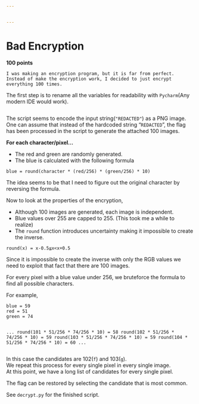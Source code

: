 ```yaml
---


---
```


<h1 id="bad-encryption">Bad Encryption</h1>
<p><strong>100 points</strong></p>
<pre><code>I was making an encryption program, but it is far from perfect. 
Instead of make the encryption work, I decided to just encrypt everything 100 times.
</code></pre>
<p>The first step is to rename all the variables for readability with <code>Pycharm</code>(Any modern IDE would work).</p>
<p><img src="https://gyazo.com/8500147c8e648d83249c10bec091b672.png" alt=""></p>
<p>The script seems to encode the input string(<code>"REDACTED"</code>)  as a PNG image.<br>
One can assume that instead of the hardcoded string “<code>REDACTED</code>”, the flag has been processed in the script to generate the attached 100 images.</p>
<p><strong>For each character/pixel…</strong></p>
<ul>
<li>The red and green are randomly generated.</li>
<li>The blue is calculated with the following formula</li>
</ul>
<pre><code>blue = round(character * (red/256) * (green/256) * 10)
</code></pre>
<p>The idea seems to be that I need to figure out the original character by reversing the formula.</p>
<p>Now to look at the properties of the encryption,</p>
<ul>
<li>Although 100 images are generated, each image is independent.</li>
<li>Blue values over 255 are capped to 255. (This took me a while to realize)</li>
<li>The <code>round</code> function introduces uncertainty making it impossible to create the inverse.</li>
</ul>
<pre><code>round(x) = x-0.5≦x&lt;x+0.5
</code></pre>
<p>Since it is impossible to create the inverse with only the RGB values we need to exploit that fact that there are 100 images.</p>
<p>For every pixel with a blue value under 256, we bruteforce the formula to find all possible characters.</p>
<p>For example,</p>
<pre><code>blue = 59
red = 51
green = 74

...
round(101 * 51/256 * 74/256 * 10) = 58
round(102 * 51/256 * 74/256 * 10) = 59
round(103 * 51/256 * 74/256 * 10) = 59
round(104 * 51/256 * 74/256 * 10) = 60
...
</code></pre>
<p>In this case the candidates are 102(<code>f</code>) and 103(<code>g</code>).<br>
We repeat this process for every single pixel in every single image.<br>
At this point, we have a long list of candidates for every single pixel.
<img src="https://gyazo.com/be48ddfda91f7cd19843548cfd8f2bdb.png" alt=""></p>
<p>The flag can be restored by selecting the candidate that is most common.</p>
<p>See <code>decrypt.py</code> for the finished script.</p>

